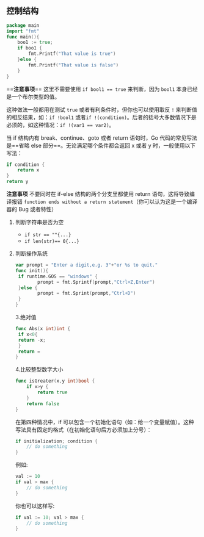## 控制结构

```go
package main
import "fmt"
func main(){
    boo1 := true;
    if boo1 {
        fmt.Printf("That value is true")
    }else {
        fmt.Printf("That value is false")
    }
}
```

==**注意事项**== 这里不需要使用 `if bool1 == true` 来判断，因为 `bool1` 本身已经是一个布尔类型的值。

这种做法一般都用在测试 `true` 或者有利条件时，但你也可以使用取反 `!` 来判断值的相反结果，如：`if !bool1` 或者`if !(condition)`。后者的括号大多数情况下是必须的，如这种情况：`if !(var1 == var2)`。

当 if 结构内有 break、continue、goto 或者 return 语句时，Go 代码的常见写法是==省略 else 部分==。无论满足哪个条件都会返回 x 或者 y 时，一般使用以下写法：

```go
if condition {
    return x
}
return y
```

**注意事项** 不要同时在 if-else 结构的两个分支里都使用 return 语句，这将导致编译报错 `function ends without a return statement`（你可以认为这是一个编译器的 Bug 或者特性）

1. 判断字符串是否为空

   + `if str == ""{...}`
   + `if len(str)== 0{...}`

2. 判断操作系统

   ```go
   var prompt = "Enter a digit,e.g. 3"+"or %s to quit."
   func init(){
   	if runtime.GOS == "windows" {
           prompt = fmt.Sprintf(prompt,"Ctrl+Z,Enter")
   	}else {
           prompt = fmt.Sprint(prompt,"Ctrl+D")
   	}
   }
   ```

   3.绝对值

   ```go
   func Abs(x int)int {
   	if x<0{
   	return -x;
   	}
   	return =
   }
   ```

   4.比较整型数字大小

   ```go
   func isGreater(x,y int)bool {
       if x>y {
           return true
       }
       return false
   }
   ```

   在第四种情况中，if 可以包含一个初始化语句（如：给一个变量赋值）。这种写法具有固定的格式（在初始化语句后方必须加上分号）：

   ```go
   if initialization; condition {
       // do something
   }
   ```

   例如:

   ```go
   val := 10
   if val > max {
       // do something
   }
   ```

   你也可以这样写:

   ```go
   if val := 10; val > max {
       // do something
   }
   ```